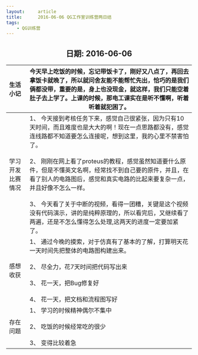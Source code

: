 ```yaml
---
layout:     article
title:      2016-06-06 QG工作室训练营两日结
tags:
    - QG训练营
---
```




<center><h2>日期: 2016-06-06</h2></center>


| 生活小记         | 今天早上吃饭的时候，忘记带饭卡了，刚好又八点了，再回去拿饭卡就晚了，所以就问舍友能不能帮忙先出，恰巧的是我们俩都没带，重要的是，身上也没现金，就这样，我们只能空着肚子去上学了。上课的时候，那电工课实在是听不懂啊，听着听着就犯困了。 |
| :--------------- | ------------------------------------------------------------ |
| 学习开发比赛情况 | 1、 今天接到考核任务下来，感觉自己很紧张，因为只有10天时间，而且难度也是大大的啊！现在一点思路都没有，感觉连线路都不知道要怎么连接呢，想到这里，我的心里不禁害怕了。<br/><br/>2、 刚刚在网上看了proteus的教程，感觉虽然知道要什么原件，但是不懂英文名啊，经常找不到自己要的原件，并且，在看了别人的电路图后，感觉和真实电路的比起来要复杂一点，并且好像不怎么一样。<br/><br/> 3、 今天看了关于中断的视频，看得一团糟，关键是这个视频没有代码演示，讲的是纯粹原理的，所以看完后，又继续看了两遍，还是不怎么懂得怎么处理,这两天的进度一定要加紧了。<br> |
| 感想收获         | 1、 通过今晚的摸索，对于仿真有了基本的了解，打算明天花一天时间先把整体的电路图构建出来。 <br/><br/>2、 尽全力，花7天时间把代码写出来 <br/><br/>3、 花一天，把Bug修复好<br/><br/> 4、 花一天，把文档和流程图写好 |
| 存在问题         | 1、 学习的时候精神偶尔不集中<br/><br/> 2、 吃饭的时候经常吃的很少 <br/><br/>3、 变得比较着急 |

